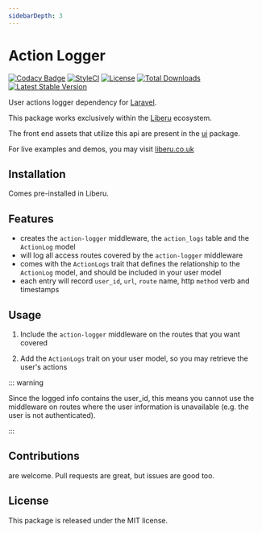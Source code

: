 ```yaml
---
sidebarDepth: 3
---
```


# Action Logger
[![Codacy Badge](https://api.codacy.com/project/badge/Grade/dc3819bf2c654b3d8dcaaed8898b214f)](https://www.codacy.com/app/laravel-liberu/action-logger?utm_source=github.com&amp;utm_medium=referral&amp;utm_content=laravel-liberu/action-logger&amp;utm_campaign=Badge_Grade)
[![StyleCI](https://github.styleci.io/repos/85554059/shield?branch=master)](https://github.styleci.io/repos/85554059)
[![License](https://poser.pugx.org/laravel-liberu/action-logger/license)](https://packagist.org/packages/laravel-liberu/action-logger)
[![Total Downloads](https://poser.pugx.org/laravel-liberu/action-logger/downloads)](https://packagist.org/packages/laravel-liberu/action-logger)
[![Latest Stable Version](https://poser.pugx.org/laravel-liberu/action-logger/version)](https://packagist.org/packages/laravel-liberu/action-logger)

User actions logger dependency for [Laravel](https://laravel.com).

This package works exclusively within the [Liberu](https://github.com/laravel-liberu/Liberu) ecosystem.

The front end assets that utilize this api are present in the [ui](https://github.com/liberu-ui/ui) package.

For live examples and demos, you may visit [liberu.co.uk](https://www.liberu.co.uk)

## Installation

Comes pre-installed in Liberu.

## Features

- creates the `action-logger` middleware, the `action_logs` table and the `ActionLog` model
- will log all access routes covered by the `action-logger` middleware
- comes with the `ActionLogs` trait that defines the relationship to the `ActionLog` model, and should be included in your user model
- each entry will record `user_id`, `url`, `route` name, http `method` verb and timestamps

## Usage

1. Include the `action-logger` middleware on the routes that you want covered

2. Add the `ActionLogs` trait on your user model, so you may retrieve the user's  actions

::: warning

Since the logged info contains the user_id, this means you cannot use 
the middleware on routes where the user information is unavailable 
(e.g. the user is not authenticated).

:::

## Contributions

are welcome. Pull requests are great, but issues are good too.

## License

This package is released under the MIT license.
